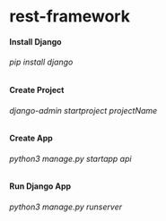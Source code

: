 # rest-framework

#### Install Django
###### pip install django

#### Create Project
###### django-admin startproject projectName

#### Create App
###### python3 manage.py startapp api

#### Run Django App
###### python3 manage.py runserver
